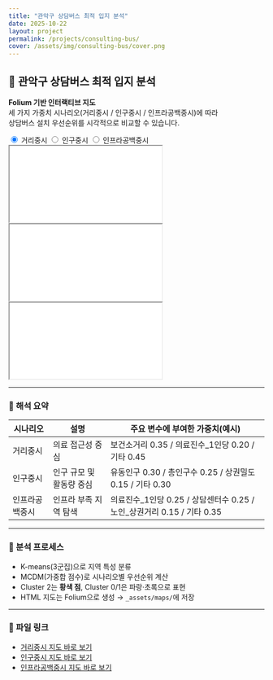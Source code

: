 ```yaml
---
title: "관악구 상담버스 최적 입지 분석"
date: 2025-10-22
layout: project
permalink: /projects/consulting-bus/
cover: /assets/img/consulting-bus/cover.png
---
```


## 🚌 관악구 상담버스 최적 입지 분석
**Folium 기반 인터랙티브 지도**  
세 가지 가중치 시나리오(거리중시 / 인구중시 / 인프라공백중시)에 따라  
상담버스 설치 우선순위를 시각적으로 비교할 수 있습니다.

<div class="tab-wrap">
  <input type="radio" id="tab1" name="tab" checked>
  <label for="tab1">거리중시</label>
  <input type="radio" id="tab2" name="tab">
  <label for="tab2">인구중시</label>
  <input type="radio" id="tab3" name="tab">
  <label for="tab3">인프라공백중시</label>

  <div class="tab-content" id="content1">
    <iframe src="{{ '/assets/maps/consulting_bus_map_distance.html' | relative_url }}" loading="lazy"></iframe>
  </div>
  <div class="tab-content" id="content2">
    <iframe src="{{ '/assets/maps/consulting_bus_map_population.html' | relative_url }}" loading="lazy"></iframe>
  </div>
  <div class="tab-content" id="content3">
    <iframe src="{{ '/assets/maps/consulting_bus_map_infra.html' | relative_url }}" loading="lazy"></iframe>
  </div>
</div>

---

### 📍 해석 요약

| 시나리오 | 설명 | 주요 변수에 부여한 가중치(예시) |
|-----------|------|--------------------------------|
| 거리중시 | 의료 접근성 중심 | 보건소거리 0.35 / 의료진수_1인당 0.20 / 기타 0.45 |
| 인구중시 | 인구 규모 및 활동량 중심 | 유동인구 0.30 / 총인구수 0.25 / 상권밀도 0.15 / 기타 0.30 |
| 인프라공백중시 | 인프라 부족 지역 탐색 | 의료진수_1인당 0.25 / 상담센터수 0.25 / 노인_상권거리 0.15 / 기타 0.35 |

---

### 🧠 분석 프로세스
- K-means(3군집)으로 지역 특성 분류  
- MCDM(가중합 점수)로 시나리오별 우선순위 계산  
- Cluster 2는 **황색 점**, Cluster 0/1은 파랑·초록으로 표현  
- HTML 지도는 Folium으로 생성 → `_assets/maps/`에 저장

---

### 📎 파일 링크
- [거리중시 지도 바로 보기](../assets/maps/consulting_bus_map_distance.html)
- [인구중시 지도 바로 보기](../assets/maps/consulting_bus_map_population.html)
- [인프라공백중시 지도 바로 보기](../assets/maps/consulting_bus_map_infra.html)
